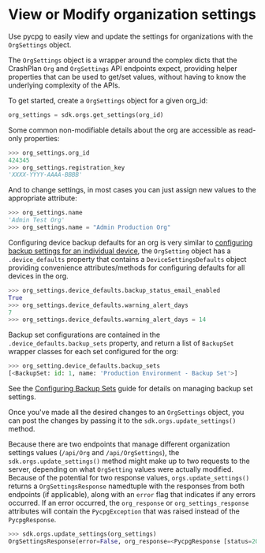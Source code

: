 # View or Modify organization settings

Use pycpg to easily view and update the settings for organizations with the `OrgSettings` object.

The `OrgSettings` object is a wrapper around the complex dicts that the CrashPlan `Org` and `OrgSettings` API endpoints expect,
providing helper properties that can be used to get/set values, without having to know the underlying complexity of the APIs.

To get started, create a `OrgSettings` object for a given org_id:

```python
org_settings = sdk.orgs.get_settings(org_id)
```

Some common non-modifiable details about the org are accessible as read-only properties:

```python
>>> org_settings.org_id
424345
>>> org_settings.registration_key
'XXXX-YYYY-AAAA-BBBB'
```

And to change settings, in most cases you can just assign new values to the appropriate attribute:

```python
>>> org_settings.name
'Admin Test Org'
>>> org_settings.name = "Admin Production Org"
```

Configuring device backup defaults for an org is very similar to [configuring backup settings for an individual device](devicesettings.md),
the `OrgSetting` object has a `.device_defaults` property that contains a `DeviceSettingsDefaults` object providing
convenience attributes/methods for configuring defaults for all devices in the org.

```python
>>> org_settings.device_defaults.backup_status_email_enabled
True
>>> org_settings.device_defaults.warning_alert_days
7
>>> org_settings.device_defaults.warning_alert_days = 14
```

Backup set configurations are contained in the `.device_defaults.backup_sets` property, and return a list of `BackupSet`
wrapper classes for each set configured for the org:

```python
>>> org_setting.device_defaults.backup_sets
[<BackupSet: id: 1, name: 'Production Environment - Backup Set'>]
```

See the [Configuring Backup Sets](backupsets.md) guide for details on managing backup set settings.

Once you've made all the desired changes to an `OrgSettings` object, you can post the changes by passing it to the `sdk.orgs.update_settings()` method.

Because there are two endpoints that manage different organization settings values (`/api/Org` and `/api/OrgSettings`), the `sdk.orgs.update_settings()`
method might make up to two requests to the server, depending on what `OrgSetting` values were actually modified. Because of the potential for two
response values, `orgs.update_settings()` returns a `OrgSettingsResponse` namedtuple with the responses from both endpoints (if applicable), along with an
`error` flag that indicates if any errors occurred. If an error occurred, the `org_response` or `org_settings_response` attributes will contain the
`PycpgException` that was raised instead of the `PycpgResponse`.


```python
>>> sdk.orgs.update_settings(org_settings)
OrgSettingsResponse(error=False, org_response=<PycpgResponse [status=200, data={'active': True, 'blocked': False, 'classification': 'BASIC', 'configInheritanceCounts': {}, ...}]>, org_settings_response=None)
```
